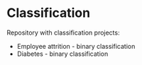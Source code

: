 # Classification
Repository with classification projects:
- Employee attrition - binary classification
- Diabetes - binary classification
